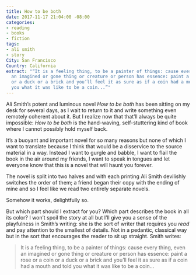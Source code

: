 ```yaml
---
title: How to be both
date: 2017-11-17 21:04:00 -08:00
categories:
- reading
- books
- fiction
tags:
- ali smith
- story
City: San Francisco
Country: California
extract: "“It is a feeling thing, to be a painter of things: cause every thing, even
  an imagined or gone thing or creature or person has essence: paint a rose or a coin
  or a duck or a brick and you’ll feel it as sure as if a coin had a mouth and told
  you what it was like to be a coin...”"
---
```


Ali Smith’s potent and luminous novel *How to be both* has been sitting on my desk for several days, as I wait to return to it and write something even remotely coherent about it. But I realize now that that’ll always be quite impossible: *How to be both* is the hand-waving, self-stuttering kind of book where I cannot possibly hold myself back.

It’s a buoyant and important novel for so many reasons but none of which I want to translate because I think that would be a disservice to the source material in a way. Instead I want to gurgle and babble, I want to flail the book in the air around my friends, I want to speak in tongues and let everyone know that this is a novel that will haunt you forever. 

The novel is split into two halves and with each printing Ali Smith devilishly switches the order of them; a friend began their copy with the ending of mine and so I feel like we read two entirely separate novels.

Somehow it works, delightfully so.

But which part should I extract for you? Which part describes the book in all its color? I won’t spoil the story at all but I’ll give you a sense of the playfulness in Smith’s writing: she is the sort of writer that requires you *read* and pay attention to the smallest of details. Not in a pedantic, classical way but in the sort that encourages the reader to sit up straight. Smith writes:

> It is a feeling thing, to be a painter of things: cause every thing, even an imagined or gone thing or creature or person has essence: paint a rose or a coin or a duck or a brick and you’ll feel it as sure as if a coin had a mouth and told you what it was like to be a coin...